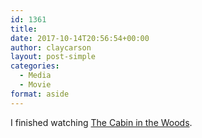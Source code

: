```yaml
---
id: 1361
title: 
date: 2017-10-14T20:56:54+00:00
author: claycarson
layout: post-simple
categories: 
  - Media
  - Movie
format: aside
---
```

I finished watching [The Cabin in the Woods](https://m.youtube.com/watch?v=mSFXcSVYwpU).